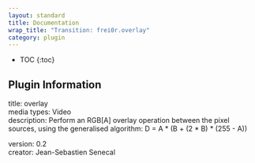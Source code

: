 ```yaml
---
layout: standard
title: Documentation
wrap_title: "Transition: frei0r.overlay"
category: plugin
---
```

* TOC
{:toc}

## Plugin Information

title: overlay  
media types:
Video  
description: Perform an RGB[A] overlay operation between the pixel sources, using the generalised algorithm:
D =  A * (B + (2 * B) * (255 - A))
  
version: 0.2  
creator: Jean-Sebastien Senecal  
